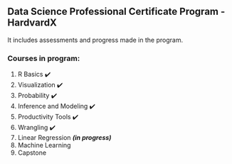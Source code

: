 ## Data Science Professional Certificate Program - HardvardX

It includes assessments and progress made in the program.

### Courses in program:

1. R Basics :heavy_check_mark:
2. Visualization :heavy_check_mark:
3. Probability :heavy_check_mark:
4. Inference and Modeling :heavy_check_mark:
5. Productivity Tools :heavy_check_mark:
6. Wrangling :heavy_check_mark:
7. Linear Regression __*(in progress)*__
8. Machine Learning
9. Capstone
